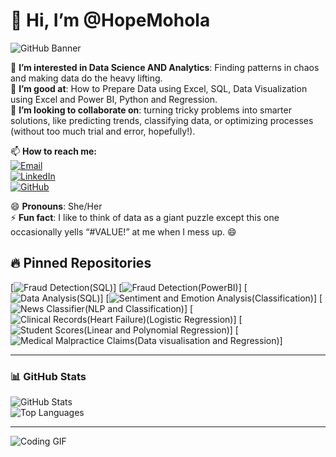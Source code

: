 # 👋 Hi, I’m @HopeMohola  

![GitHub Banner](https://github.com/HopeMohola/Data-Science-Portfolio/blob/main/DALL%C2%B7E%202025-02-03%2018.44.46%20-%20A%20stylish%20GitHub%20portfolio%20banner%20for%20a%20data%20scientist%20named%20Motshabi%20Mohola.%20The%20banner%20should%20have%20a%20girly%20aesthetic%20with%20pastel%20colors%20like%20soft%20pi.webp)  

👀 **I’m interested in Data Science AND Analytics**: Finding patterns in chaos and making data do the heavy lifting.  
🌱 **I’m good at**: How to Prepare Data using Excel, SQL, Data Visualization using Excel and Power BI, Python and Regression.  
💞️ **I’m looking to collaborate on**: turning tricky problems into smarter solutions, like predicting trends, classifying data, or optimizing processes (without too much trial and error, hopefully!).  

📫 **How to reach me:**  
[![Email](https://img.shields.io/badge/Email-motshabimohola%40gmail.com-red)](mailto:motshabimohola@gmail.com)  
[![LinkedIn](https://img.shields.io/badge/LinkedIn-Motshabi%20Mohola-blue)](https://www.linkedin.com/in/hopemohola/)  
[![GitHub](https://img.shields.io/badge/GitHub-%40HopeMohola-black)](https://github.com/HopeMohola)  

😄 **Pronouns**: She/Her  
⚡ **Fun fact**: I like to think of data as a giant puzzle except this one occasionally yells “#VALUE!” at me when I mess up. 😄  

## 🔥 Pinned Repositories  

[![Fraud Detection(SQL)](https://github.com/HopeMohola/fraud-detection)]
[![Fraud Detection(PowerBI)](https://github.com/HopeMohola/Fraud-Detection-Visualization-PowerBI-/tree/main)]
[![Data Analysis(SQL)](https://github.com/HopeMohola/-Maji-Ndogo-Data-Analysis-and-Governance-SQL-)]
[![Sentiment and Emotion Analysis(Classification)](https://github.com/HopeMohola/Sentiment-Analysis)]
[![News Classifier(NLP and Classification)](https://github.com/HopeMohola/Group1_classification_project)]
[![Clinical Records(Heart Failure)(Logistic Regression)](https://github.com/HopeMohola/Clinical-Records-heart-failure-)]
[![Student Scores(Linear and Polynomial Regression)](https://github.com/HopeMohola/Student-Scores-Linear-and-Polynomial-Regression-)]
[![Medical Malpractice Claims(Data visualisation and Regression)](https://github.com/HopeMohola/Medical-Malpractice-Claims)]
 
---

### 📊 GitHub Stats  

![GitHub Stats](https://github-readme-stats.vercel.app/api?username=HopeMohola&show_icons=true&theme=radical)  
![Top Languages](https://github-readme-stats.vercel.app/api/top-langs/?username=HopeMohola&layout=compact&theme=radical)  

---


![Coding GIF](https://media.giphy.com/media/YQitE4YNQNahy/giphy.gif)  

<!---
HopeMohola/HopeMohola is a ✨ special ✨ repository because its `README.md` (this file) appears on your GitHub profile.
You can click the Preview link to take a look at your changes.
--->

